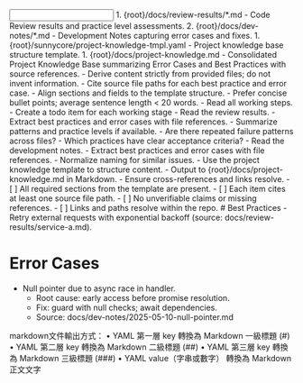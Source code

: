 <input>
  <context>
  1. {root}/docs/review-results/*.md - Code Review results and practice level assessments.
  2. {root}/docs/dev-notes/*.md - Development Notes capturing error cases and fixes.
  </context>
  <templates>
  1. {root}/sunnycore/project-knowledge-tmpl.yaml - Project knowledge base structure template.
  </templates>
</input>

<output>
1. {root}/docs/project-knowledge.md - Consolidated Project Knowledge Base summarizing Error Cases and Best Practices with source references.
</output>

<constraints importance="Important">
- Derive content strictly from provided files; do not invent information.
- Cite source file paths for each best practice and error case.
- Align sections and fields to the template structure.
- Prefer concise bullet points; average sentence length < 20 words.
</constraints>

<workflow importance="Important">
  <stage id="0: plan">
  <tools: todo-list>
  - Read all working steps.
  - Create a todo item for each working stage
  </tools: todo-list, sequential-thinking>
  </stage>

  <stage id="1: conclude_review_results">
  <tools: sequential-thinking>
  - Read the review results.
  - Extract best practices and error cases with file references.
  - Summarize patterns and practice levels if available.
  </tools: sequential-thinking>

  <questions>
  - Are there repeated failure patterns across files?
  - Which practices have clear acceptance criteria?
  </questions>
  </stage>

  <stage id="2: conclude_development_notes">
  <tools: sequential-thinking>
  - Read the development notes.
  - Extract best practices and error cases with file references.
  - Normalize naming for similar issues.
  </tools: sequential-thinking>
  </stage>

  <stage id="3: curate_knowledge">
  - Use the project knowledge template to structure content.
  - Output to {root}/docs/project-knowledge.md in Markdown.
  - Ensure cross-references and links resolve.

  <checks>
  - [ ] All required sections from the template are present.
  - [ ] Each item cites at least one source file path.
  - [ ] No unverifiable claims or missing references.
  - [ ] Links and paths resolve within the repo.
  </checks>
  </stage>
</workflow>

<example>
<snippet>
# Best Practices
- Retry external requests with exponential backoff (source: docs/review-results/service-a.md).

# Error Cases
- Null pointer due to async race in handler.
  - Root cause: early access before promise resolution.
  - Fix: guard with null checks; await dependencies.
  - Source: docs/dev-notes/2025-05-10-null-pointer.md
</snippet>
</example>

<example>
markdown文件輸出方式：
	•	YAML 第一層 key 轉換為 Markdown 一級標題 (#)
	•	YAML 第二層 key 轉換為 Markdown 二級標題 (##)
	•	YAML 第三層 key 轉換為 Markdown 三級標題 (###)
	•	YAML value（字串或數字） 轉換為 Markdown 正文文字
</example>